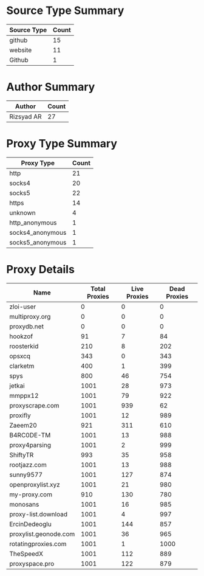# Source Type Summary

| Source Type | Count |
|-------------|-------|
| github | 15 |
| website | 11 |
| Github | 1 |


# Author Summary

| Author | Count |
|--------|-------|
| Rizsyad AR | 27 |


# Proxy Type Summary

| Proxy Type | Count |
|------------|-------|
| http | 21 |
| socks4 | 20 |
| socks5 | 22 |
| https | 14 |
| unknown | 4 |
| http_anonymous | 1 |
| socks4_anonymous | 1 |
| socks5_anonymous | 1 |


# Proxy Details

| Name | Total Proxies | Live Proxies | Dead Proxies |
|------|---------------|--------------|---------------|
| zloi-user | 0 | 0 | 0 |
| multiproxy.org | 0 | 0 | 0 |
| proxydb.net | 0 | 0 | 0 |
| hookzof | 91 | 7 | 84 |
| roosterkid | 210 | 8 | 202 |
| opsxcq | 343 | 0 | 343 |
| clarketm | 400 | 1 | 399 |
| spys | 800 | 46 | 754 |
| jetkai | 1001 | 28 | 973 |
| mmppx12 | 1001 | 79 | 922 |
| proxyscrape.com | 1001 | 939 | 62 |
| proxifly | 1001 | 12 | 989 |
| Zaeem20 | 921 | 311 | 610 |
| B4RC0DE-TM | 1001 | 13 | 988 |
| proxy4parsing | 1001 | 2 | 999 |
| ShiftyTR | 993 | 35 | 958 |
| rootjazz.com | 1001 | 13 | 988 |
| sunny9577 | 1001 | 127 | 874 |
| openproxylist.xyz | 1001 | 21 | 980 |
| my-proxy.com | 910 | 130 | 780 |
| monosans | 1001 | 16 | 985 |
| proxy-list.download | 1001 | 4 | 997 |
| ErcinDedeoglu | 1001 | 144 | 857 |
| proxylist.geonode.com | 1001 | 36 | 965 |
| rotatingproxies.com | 1001 | 1 | 1000 |
| TheSpeedX | 1001 | 112 | 889 |
| proxyspace.pro | 1001 | 122 | 879 |
